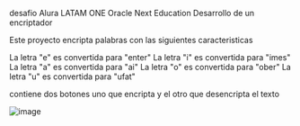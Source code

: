 desafio Alura LATAM ONE Oracle Next Education
Desarrollo de un encriptador

Este proyecto encripta palabras con las siguientes caracteristicas

La letra "e" es convertida para "enter"
La letra "i" es convertida para "imes"
La letra "a" es convertida para "ai"
La letra "o" es convertida para "ober"
La letra "u" es convertida para "ufat"

contiene dos botones uno que encripta y el otro que desencripta el texto

![image](https://github.com/user-attachments/assets/2f57e626-5e55-4cef-b241-b7834112def2)
